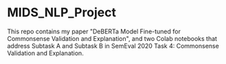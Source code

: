 # MIDS_NLP_Project
This repo contains my paper "DeBERTa Model Fine-tuned for Commonsense Validation and Explanation", and two Colab notebooks that address Subtask A and Subtask B in SemEval 2020 Task 4: Commonsense Validation and Explanation.
